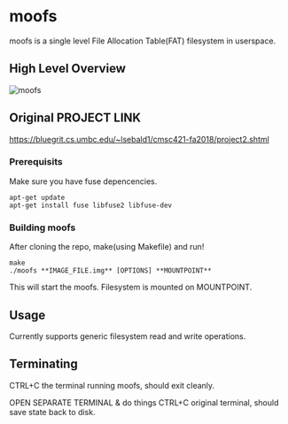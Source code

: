 # moofs

moofs is a single level File Allocation Table(FAT) filesystem in userspace.
## High Level Overview

![moofs](https://user-images.githubusercontent.com/42816626/71530797-c527c480-28b9-11ea-8446-b592e46de854.png)

## Original PROJECT LINK
https://bluegrit.cs.umbc.edu/~lsebald1/cmsc421-fa2018/project2.shtml

### Prerequisits

Make sure you have fuse depencencies.

```
apt-get update
apt-get install fuse libfuse2 libfuse-dev
```

### Building moofs

After cloning the repo, make(using Makefile) and run!

```
make
./moofs **IMAGE_FILE.img** [OPTIONS] **MOUNTPOINT**
```

This will start the moofs. Filesystem is mounted on MOUNTPOINT.

## Usage

Currently supports generic filesystem read and write operations. 

## Terminating

CTRL+C the terminal running moofs, should exit cleanly.

  




OPEN SEPARATE TERMINAL & do things
CTRL+C original terminal, should save state back to disk.
